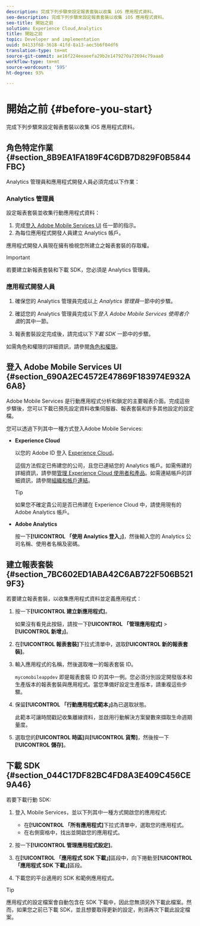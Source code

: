 ```yaml
---
description: 完成下列步驟來設定報表套裝以收集 iOS 應用程式資料。
seo-description: 完成下列步驟來設定報表套裝以收集 iOS 應用程式資料。
seo-title: 開始之前
solution: Experience Cloud,Analytics
title: 開始之前
topic: Developer and implementation
uuid: 04133f68-3618-41fd-8a13-aec5b6f04df6
translation-type: tm+mt
source-git-commit: ae16f224eeaeefa29b2e1479270a72694c79aaa0
workflow-type: tm+mt
source-wordcount: '595'
ht-degree: 93%

---
```



# 開始之前 {#before-you-start}

完成下列步驟來設定報表套裝以收集 iOS 應用程式資料。

## 角色特定作業 {#section_8B9EA1FA189F4C6DB7D829F0B5844FBC}

Analytics 管理員和應用程式開發人員必須完成以下作業：

### Analytics 管理員

設定報表套裝並收集行動應用程式資料：

1. 完成[登入 Adobe Mobile Services UI](/help/ios/getting-started/getting-started.md) 任一節的指示。
1. 為每位應用程式開發人員建立 Analytics 帳戶。

應用程式開發人員現在擁有檢視您所建立之報表套裝的存取權。

>[!IMPORTANT]
>
>若要建立新報表套裝和下載 SDK，您必須是 Analytics 管理員。

### 應用程式開發人員

1. 確保您的 Analytics 管理員完成以上 *Analytics 管理員*&#x200B;一節中的步驟。

1. 確認您的 Analytics 管理員完成以下&#x200B;*登入 Adobe Mobile Services 使用者介面*&#x200B;的其中一節。
1. 報表套裝設定完成後，請完成以下&#x200B;*下載 SDK* 一節中的步驟。

如需角色和權限的詳細資訊，請參閱[角色和權限](/help/using/gs/c-mob-roles-and-permissions.md)。

## 登入 Adobe Mobile Services UI {#section_690A2EC4572E47869F183974E932A6A8}

Adobe Mobile Services 是行動應用程式分析和鎖定的主要報表介面。完成這些步驟後，您可以下載已預先設定資料收集伺服器、報表套裝和許多其他設定的設定檔。

您可以透過下列其中一種方式登入Adobe Mobile Services:

* **Experience Cloud**

   以您的 Adobe ID 登入 [Experience Cloud](https://marketing.adobe.com)。

   這個方法假定已佈建您的公司，且您已連結您的 Analytics 帳戶。如需佈建的詳細資訊，請參閱[管理 Experience Cloud 使用者和產品](https://docs.adobe.com/content/help/zh-Hant/core-services/interface/manage-users-and-products/admin-getting-started.html)。如需連結帳戶的詳細資訊，請參閱[組織和帳戶連結](https://docs.adobe.com/content/help/zh-Hant/core-services/interface/manage-users-and-products/organizations.html)。

   >[!TIP]
   >
   >如果您不確定貴公司是否已佈建在 Experience Cloud 中，請使用現有的 Adobe Analytics 帳戶。

* **Adobe Analytics**

   按一下&#x200B;**[!UICONTROL 「使用 Analytics 登入」]**，然後輸入您的 Analytics 公司名稱、使用者名稱及密碼。

## 建立報表套裝 {#section_7BC602ED1ABA42C6AB722F506B5219F3}

若要建立報表套裝，以收集應用程式資料並定義應用程式：

1. 按一下&#x200B;**[!UICONTROL 建立新應用程式]**。

   如果沒有看見此按鈕，請按一下&#x200B;**[!UICONTROL 「管理應用程式]** > **[!UICONTROL 新增」]**。

1. 在&#x200B;**[!UICONTROL 報表套裝]**&#x200B;下拉式清單中，選取&#x200B;**[!UICONTROL 新的報表套裝]**。

1. 輸入應用程式的名稱，然後選取唯一的報表套裝 ID。

   `mycomobileappdev` 即是報表套裝 ID 的其中一例。您必須分別設定開發版本和生產版本的報表套裝與應用程式。當您準備好設定生產版本，請重複這些步驟。
1. 保留&#x200B;**[!UICONTROL 「行動應用程式範本」]**&#x200B;為已選取狀態。

   此範本可讓時間戳記收集離線資料，並啟用行動解決方案變數來擷取生命週期量度。

1. 選取您的&#x200B;**[!UICONTROL 時區]**&#x200B;與&#x200B;**[!UICONTROL 貨幣]**，然後按一下&#x200B;**[!UICONTROL 儲存]**。

## 下載 SDK {#section_044C17DF82BC4FD8A3E409C456CE9A46}

若要下載行動 SDK:

1. 登入 Mobile Services，並以下列其中一種方式開啟您的應用程式:

   * 在&#x200B;**[!UICONTROL 「所有應用程式]**&#x200B;下拉式清單中，選取您的應用程式。
   * 在右側窗格中，找出並開啟您的應用程式。

1. 按一下&#x200B;**[!UICONTROL 管理應用程式設定]**。
1. 在&#x200B;**[!UICONTROL 「應用程式 SDK 下載」]**&#x200B;區段中，向下捲動至&#x200B;**[!UICONTROL 「應用程式 SDK 下載」]**&#x200B;區段。

1. 下載您的平台適用的 SDK 和範例應用程式。

>[!TIP]
>
>應用程式的設定檔案會自動包含在 SDK 下載中，因此您無須另外下載此檔案。然而，如果您之前已下載 SDK，並且想要取得更新的設定，則須再次下載此設定檔案。

